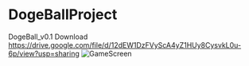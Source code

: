 # DogeBallProject
DogeBall_v0.1 Download
https://drive.google.com/file/d/12dEW1DzFVyScA4yZ1HUy8CysvkL0u-6p/view?usp=sharing
![GameScreen](https://user-images.githubusercontent.com/40349929/127983665-914f7a90-ceef-404b-a740-543181771da4.png)
